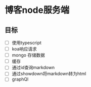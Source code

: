 # 博客node服务端

## 目标

- [ ] 使用typescript
- [ ] koa响应请求
- [ ] mongo 存储数据
- [ ] 缓存
- [ ] 通过id查询markdown
- [ ] 通过showdown将markdown转为html
- [ ] graphQl
